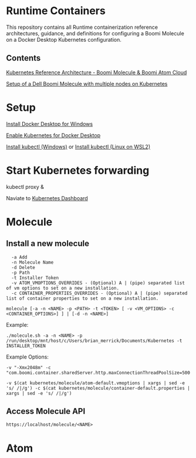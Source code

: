# Runtime Containers

This repository contains all Runtime containerization reference architectures, guidance, and definitions for configuring a Boomi Molecule on a Docker Desktop Kubernetes configuration.

## Contents

[Kubernetes Reference Architecture - Boomi Molecule & Boomi Atom Cloud](https://bitbucket.org/officialboomi/runtime-containers/src/master/Kubernetes/)

[Setup of a Dell Boomi Molecule with multiple nodes on Kubernetes](https://github.com/anthonyrabiaza/BoomiKubernetes)

# Setup
[Install Docker Desktop for Windows](https://hub.docker.com/editions/community/docker-ce-desktop-windows)

[Enable Kubernetes for Docker Desktop](https://docs.docker.com/desktop/kubernetes/)

[Install kubectl (Windows)](https://kubernetes.io/docs/tasks/tools/install-kubectl-windows/) or [Install kubectl (Linux on WSL2)](https://kubernetes.io/docs/tasks/tools/install-kubectl-linux/)

# Start Kubernetes forwarding

kubectl proxy &

Naviate to [Kubernetes Dashboard](http://localhost:8001/api/v1/namespaces/kubernetes-dashboard/services/https:kubernetes-dashboard:/proxy/)

# Molecule

## Install a new molecule

```
  -a Add
  -n Molecule Name
  -d Delete
  -p Path
  -t Installer Token
  -v ATOM_VMOPTIONS_OVERRIDES - (Optional) A | (pipe) separated list of vm options to set on a new installation.
  -c CONTAINER_PROPERTIES_OVERRIDES - (Optional) A | (pipe) separated list of container properties to set on a new installation.
  
molecule [-a -n <NAME> -p <PATH> -t <TOKEN> [ -v <VM_OPTIONS> -c <CONTAINER_OPTIONS>] ] | [-d -n <NAME>]
```

Example:

```
./molecule.sh -a -n <NAME> -p /run/desktop/mnt/host/c/Users/brian_merrick/Documents/Kubernetes -t INSTALLER_TOKEN
```

Example Options:
```
-v "-Xmx2048m" -c "com.boomi.container.sharedServer.http.maxConnectionThreadPoolSize=500|com.boomi.container.sharedServer.http.connector.authType=BASIC"

-v $(cat kubernetes/molecule/atom-default.vmoptions | xargs | sed -e 's/ /|/g') -c $(cat kubernetes/molecule/container-default.properties | xargs | sed -e 's/ /|/g')
```

## Access Molecule API
```
https://localhost/molecule/<NAME>
```

# Atom
